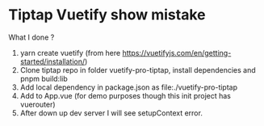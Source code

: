 # Tiptap Vuetify show mistake

What I done ?

1) yarn create vuetify (from here https://vuetifyjs.com/en/getting-started/installation/)
2) Clone tiptap repo in folder vuetify-pro-tiptap, install dependencies and pnpm build:lib
3) Add local dependency in package.json as file:./vuetify-pro-tiptap
4) Add <tiptap-vuetify> to App.vue (for demo purposes though this init project has vuerouter)
5) After down up dev server I will see setupContext error.
